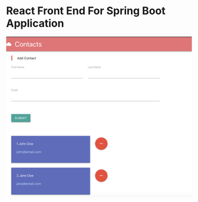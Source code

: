 # React Front End For Spring Boot Application


![Image of FrontEnd](https://github.com/Yunukas/ReactFrontEndForSpringBoot/blob/master/react_spring.png)
